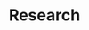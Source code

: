 ---
title: Research

# Listing view
view: compact

# Optional banner image (relative to `assets/media/` folder).
banner:
  caption: ''
  image: ''
---